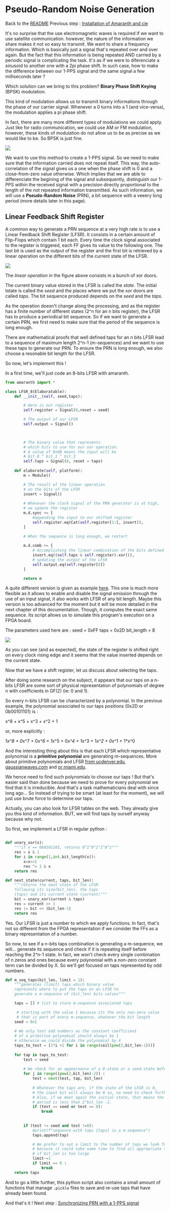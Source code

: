 # Pseudo-Random Noise Generation
Back to the [README](../README.md)
Previous step : [Installation of Amaranth and cie](0_Installation.md)

It's no surprise that the use electromagnetic waves is required if we want to use satellite communication. however, the nature of the information we share makes it not so easy to transmit. We want to share a frequency information. Which is basically just a signal that's repeated over and over again. But the fact that this information is being repeated AND carried by a periodic signal is complicating the task. It's as if we were to diferenciate a sinusoid to another one with a 2pi phase shift. In such case, how to make the difference between our 1-PPS signal and the same signal a few milliseconds later ?

Which solution can we bring to this problem? __Binary Phase Shift Keying__ (BPSK) modulation. 

This kind of modulation allows us to transmit binary informations through the phase of our carrier signal. Whenever a 0 turns into a 1 (and vice-versa), the modulation applies a pi phase shift.

In fact, there are many more different types of modulations we could apply. Just like for radio communication, we could use AM or FM modulation, however, these kinds of modulation do not allow us to be as precise as we would like to be. So BPSK is just fine.

<img src="../figures/BPSK.png">

We want to use this method to create a 1-PPS signal. So we need to make sure that the information carried does not repeat itself. This way, the auto-correlation of the signal gives us a one when the phase shift is 0 and a close-from-zero value otherwise. Which implies that we are able to differenciate the begining of the signal and subsequently, distinguish our 1-PPS within the received signal with a precision directly proportional to the length of the not repeated information transmitted. As such information, we will use a __Pseudo-Random Noise__ (PRN), a bit sequence with a veeery long period (more details later in this page).

## Linear Feedback Shift Register

A common way to generate a PRN sequence at a very high rate is to use a Linear Feedback Shift Register (LFSR). 
It consists in a certain amount of Flip-Flops which contain 1 bit each. Every time the clock signal associated to the register is triggered, each FF gives its value to the following one. The last bit is used as the output of the register and the first bit is retrieved by a linear operation on the different bits of the current state of the LFSR.

<img src="../figures/LFSR.png">

The _linear operation_ in the figure above consists in a bunch of xor doors.

The current binary value stored in the LFSR is called the _state_. The initial tstate is called the _seed_ and the places where we put the xor doors are called _taps_. The bit sequence produced depends on the _seed_ and the _taps_.

As the operation doesn't change along the processing, and as the register has a finite number of different states (2^n for an n bits register), the LFSR has to produce a periodical bit sequence. So if we want to generate a certain PRN, we first need to make sure that the period of the sequence is long enough. 

There are mathematical proofs that well defined taps for an n bits LFSR lead to a sequence of maximum length 2^n-1 (m-sequences) and we want to use these taps to generate our PRN. To ensure the PRN is long enough, we also choose a resonable bit length for the LFSR. 

So now, let's implement this !

In a first time, we'll just code an 8-bits LFSR with amaranth. 

```python
from amaranth import *

class LFSR_8(Elaboratable):
    def __init__(self, seed,taps):

        # Here is our register
        self.register = Signal(8,reset = seed) 

        # The output of our LFSR
        self.output = Signal()

        

        # The binary value that represents 
        # which bits to use for our xor operation.
        # A value of 0x0B means the input will be 
        # bit_0 ^ bit_1 ^ bit_3
        self.taps = Signal(8, reset = taps)
    
    def elaborate(self, platform):  
        m = Module()

        # The result of the linear operation 
        # on the bits of the LFSR
        insert = Signal() 
        
        # Whenever the clock signal of the PRN generator is at high,
        # we update the register
        m.d.sync += [
            #appending the input to our shifted register
            self.register.eq(Cat(self.register[1:], insert)), 
        ]

        # When the sequence is long enough, we restart
        
        m.d.comb += [
            # Accomplishing the linear combination of the bits defined by the taps
            insert.eq((self.taps & self.register).xor()),
            # updating the output of the LFSR
            self.output.eq(self.register[0])
        ]

        return m
```

A quite different version is given as example [here](../prn.py). This one is much more flexible as it allows to enable and disable the signal emission through the use of an input signal, it also works with LFSR of any bit length. Maybe this version is too advanced for the moment but it will be more detailed in the next chapter of this documentation. Though, it computes the exact same sequence. Its script allows us to simulate this program's execution on a FPGA board. 

The parameters used here are :
    seed = 0xFF
    taps = 0x2D
    bit_length = 8 

<img src="../figures/PRN8.png">

As you can see (and as expected), the state of the register is shifted right on every clock rising edge and it seems that the value inserted depends on the current state. 

Now that we have a shift register, let us discuss about selecting the taps.

After doing some research on the subject, it appears that our taps on a n-bits LFSR are some sort of physical representation of polynomials of degree n with coefficients in GF(2) (ie: 0 and 1).

So every n-bits LFSR can be characterized by a polynomial. In the previous example, the polynomial associated to our taps positions (0x2D or 0b00101101) is :

x^8 + x^5 + x^3 + x^2 + 1

or, more explicitly :

1*x^8 + 0*x^7 + 0*x^6 + 1*x^5 + 0*x^4 + 1*x^3 + 1*x^2 + 0*x^1 + 1*x^0

And the interesting thing about this is that each LFSR which representative polynomial is a __primitive polynomial__ are generating m-sequences. More about primitive polynomials and LFSR [from ucdenver.edu](http://www-math.ucdenver.edu/~wcherowi/courses/m5410/m5410fsr.html), [gaussianwaves.com](https://www.gaussianwaves.com/2018/09/maximum-length-sequences-m-sequences/) and [or miami.edu](https://www.cs.miami.edu/home/burt/learning/Csc609.022/random_numbers.html).

We hence need to find such polynomials to choose our taps ! But that's easier said than done because we need to prove for every polynomial we find that it is irreducible. And that's a task mathematicians deal with since long ago... So instead of trying to be smart (at least for the moment), we will just use brute force to determine our taps.

Actually, you can also look for LFSR tables on the web. They already give you this kind of information. BUT, we will find taps by ourself anyway because why not.

So first, we implement a LFSR in regular python :

```python

def unary_xor(x):
	"""if x == 0b0101101, returns 0^1^0^1^1^0^1"""
	res = x & 1
	for i in range(1,int.bit_length(x)):
		x=x>>1
		res ^= 1 & x
	return res

def next_state(current, taps, bit_len):
	"""returns the next state of the LFSR 
	following its size(bit_len), the taps 
	(taps) and its current state (current)"""
	bit = unary_xor(current & taps)
	res = current >> 1
	res |= bit << (bit_len-1)
	return res

```

Yes. Our LFSR is just a number to which we apply functions. In fact, that's not so different from the FPGA representation if we consider the FFs as a binary representation of a number.

So now, to see if a n-bits taps combination is generating a m-sequence, we will... generate its sequence and check if it is repeating itself before reaching the 2^n-1 state. 
In fact, we won't check every single combination of n zeros and ones because every polynomial with a non-zero constant term can be divided by X. So we'll get focused on taps represented by odd numbers.

```python
def m_seq_taps(bit_len, limit = 1):
	"""generates (limit) taps which binary value 
	represents where to put the taps on an LFSR to 
	generate a m-sequence of (bit_len) bits values"""

	taps = [] # list to store m-sequence associated taps

     # starting with the value 1 because its the only non-zero value
     # that is part of every m-sequence, whatever the bit length
	seed = 0x1
	
	# We only test odd numbers as the constant coefficient 
	# of a primitive polynomial should always be 1 
	# otherwise we could divide the polynomial by X
	taps_to_test = [2*i +1 for i in range(ceil(pow(2,bit_len-1)))]
    
	for tap in taps_to_test:
		test = seed
		
        # We check for an appeareance of a 0-state or a seed-state before the end of the m-sequence 
		for j in range((pow(2,bit_len)-2)) : 
			test = next(test, tap, bit_len)
			
            # Whatever the taps are, if the state of the LFSR is 0,
            # the input bit will always be 0 so, no need to check further. 
            # Also, if we meet again the initial state, that means the
            # period is less than 2^bit_len -1.
			if (test == seed or test == 0):
				break
			
		
		if (test != seed and test !=0):
			#print(f"sequence with taps {taps} is a m-sequence")
			taps.append(tap)

            # We prefer to set a limit to the number of taps we look for
            # because it could take some time to find all appropriate taps 
            # if bit_len is too large
			limit-=1
			if limit == 0 :
				break
	return taps
```

And to go a little further, this python script also contains a small amount of functions that manage `.pickle` files to save and re-use taps that have already been found.

And that's it ! Next step : [Synchronizing PRN with a 1-PPS signal](2_Sync_PRN_1PPS.md)
